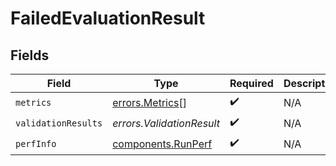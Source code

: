 # FailedEvaluationResult


## Fields

| Field                                                    | Type                                                     | Required                                                 | Description                                              |
| -------------------------------------------------------- | -------------------------------------------------------- | -------------------------------------------------------- | -------------------------------------------------------- |
| `metrics`                                                | [errors.Metrics](../../models/errors/metrics.md)[]       | :heavy_check_mark:                                       | N/A                                                      |
| `validationResults`                                      | *errors.ValidationResult*                                | :heavy_check_mark:                                       | N/A                                                      |
| `perfInfo`                                               | [components.RunPerf](../../models/components/runperf.md) | :heavy_check_mark:                                       | N/A                                                      |